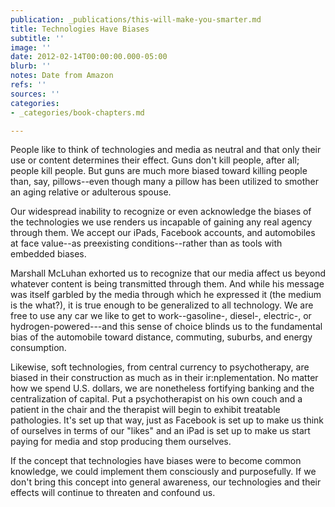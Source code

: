 ```yaml
---
publication: _publications/this-will-make-you-smarter.md
title: Technologies Have Biases
subtitle: ''
image: ''
date: 2012-02-14T00:00:00.000-05:00
blurb: ''
notes: Date from Amazon
refs: ''
sources: ''
categories:
- _categories/book-chapters.md

---
```

People like to think of technologies and media as neutral and that only their use or content determines their effect. Guns don't kill people, after all; people kill people. But guns are much more biased toward killing people than, say, pillows--even though many a pillow has been utilized to smother an aging relative or adulterous spouse.

Our widespread inability to recognize or even acknowledge the biases of the technologies we use renders us incapable of gaining any real agency through them. We accept our iPads, Facebook accounts, and automobiles at face value--as preexisting conditions--rather than as tools with embedded biases.

Marshall McLuhan exhorted us to recognize that our media affect us beyond whatever content is being transmitted through them. And while his message was itself garbled by the media through which he expressed it (the medium is the what?), it is true enough to be generalized to all technology. We are free to use any car we like to get to work--gasoline-, diesel-, electric-, or hydrogen-powered---and this sense of choice blinds us to the fundamental bias of the automobile toward distance, commuting, suburbs, and energy consumption.

Likewise, soft technologies, from central currency to psychotherapy, are biased in their construction as much as in their ir:nplementation. No matter how we spend U.S. dollars, we are nonetheless fortifying banking and the centralization of capital. Put a psychotherapist on his own couch and a patient in the chair and the therapist will begin to exhibit treatable pathologies. It's set up that way, just as Facebook is set up to make us think of ourselves in terms of our "likes" and an iPad is set up to make us start paying for media and stop producing them ourselves.

If the concept that technologies have biases were to become common knowledge, we could implement them consciously and purposefully. If we don't bring this concept into general awareness, our technologies and their effects will continue to threaten and confound us.